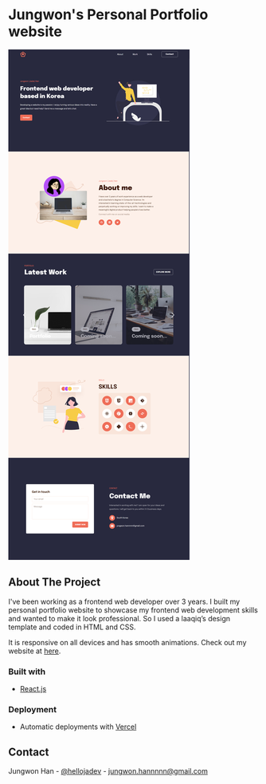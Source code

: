 # Jungwon's Personal Portfolio website

![](./images/screenshot.png)

## About The Project

I've been working as a frontend web developer over 3 years. I built my personal portfolio website to showcase my frontend web development skills and wanted to make it look professional. So I used a laaqiq’s design template and coded in HTML and CSS.

It is responsive on all devices and has smooth animations. Check out my website at [here](https://portfolio-website-jwhan77.vercel.app/).

### Built with

- [React.js](https://reactjs.org/)

### Deployment

- Automatic deployments with [Vercel](https://vercel.com/)

## Contact

Jungwon Han - [@hellojadev](https://twitter.com/hellojadev) - jungwon.hannnnn@gmail.com
